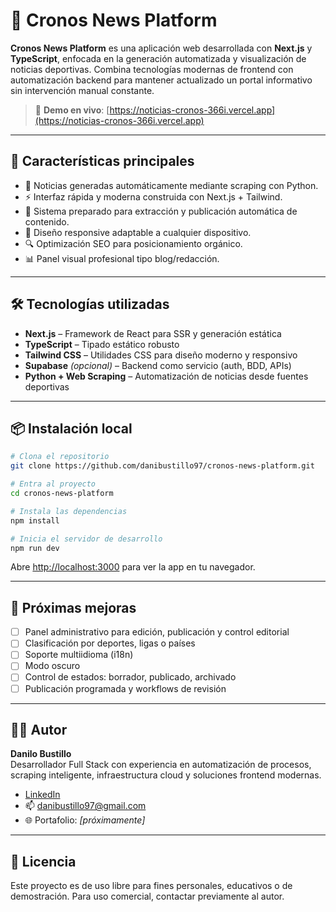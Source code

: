 # 📰 Cronos News Platform

**Cronos News Platform** es una aplicación web desarrollada con **Next.js** y **TypeScript**, enfocada en la generación automatizada y visualización de noticias deportivas. Combina tecnologías modernas de frontend con automatización backend para mantener actualizado un portal informativo sin intervención manual constante.

> 🚀 **Demo en vivo**: [https://noticias-cronos-366i.vercel.app](https://noticias-cronos-366i.vercel.app)

---

## 📌 Características principales

- 🔄 Noticias generadas automáticamente mediante scraping con Python.
- ⚡ Interfaz rápida y moderna construida con Next.js + Tailwind.
- 🧠 Sistema preparado para extracción y publicación automática de contenido.
- 📱 Diseño responsive adaptable a cualquier dispositivo.
- 🔍 Optimización SEO para posicionamiento orgánico.
- 📊 Panel visual profesional tipo blog/redacción.

---

## 🛠️ Tecnologías utilizadas

- **Next.js** – Framework de React para SSR y generación estática
- **TypeScript** – Tipado estático robusto
- **Tailwind CSS** – Utilidades CSS para diseño moderno y responsivo
- **Supabase** *(opcional)* – Backend como servicio (auth, BDD, APIs)
- **Python + Web Scraping** – Automatización de noticias desde fuentes deportivas

---

## 📦 Instalación local

```bash
# Clona el repositorio
git clone https://github.com/danibustillo97/cronos-news-platform.git

# Entra al proyecto
cd cronos-news-platform

# Instala las dependencias
npm install

# Inicia el servidor de desarrollo
npm run dev
```

Abre [http://localhost:3000](http://localhost:3000) para ver la app en tu navegador.

---

## 🧪 Próximas mejoras

- [ ] Panel administrativo para edición, publicación y control editorial
- [ ] Clasificación por deportes, ligas o países
- [ ] Soporte multiidioma (i18n)
- [ ] Modo oscuro
- [ ] Control de estados: borrador, publicado, archivado
- [ ] Publicación programada y workflows de revisión

---



## 👨‍💻 Autor

**Danilo Bustillo**  
Desarrollador Full Stack con experiencia en automatización de procesos, scraping inteligente, infraestructura cloud y soluciones frontend modernas.

- [LinkedIn](https://www.linkedin.com/in/danibustillo97)
- 📫 danibustillo97@gmail.com
- 🌐 Portafolio: *[próximamente]*

---

## 📄 Licencia

Este proyecto es de uso libre para fines personales, educativos o de demostración. Para uso comercial, contactar previamente al autor.
